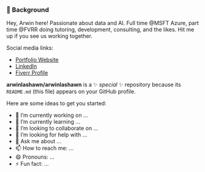 ### 🍏 Background
Hey, Arwin here! Passionate about data and AI. Full time @MSFT Azure, part time @FVRR doing tutoring, development, consulting, and the likes. Hit me up if you see us working together.

Social media links:

- [Portfolio Website](https://www.arwinlashawn.com/)
- [LinkedIn](https://www.linkedin.com/in/arwinlashawn/)
- [Fiverr Profile](https://www.fiverr.com/arwinlashawn)

**arwinlashawn/arwinlashawn** is a ✨ _special_ ✨ repository because its `README.md` (this file) appears on your GitHub profile.

Here are some ideas to get you started:

- 🔭 I’m currently working on ...
- 🌱 I’m currently learning ...
- 👯 I’m looking to collaborate on ...
- 🤔 I’m looking for help with ...
- 💬 Ask me about ...
- 📫 How to reach me: ...
- 😄 Pronouns: ...
- ⚡ Fun fact: ...

